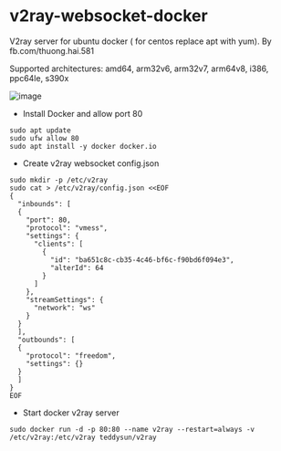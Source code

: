 # v2ray-websocket-docker
V2ray server for ubuntu docker ( for centos replace apt with yum). By fb.com/thuong.hai.581

Supported architectures: amd64, arm32v6, arm32v7, arm64v8, i386, ppc64le, s390x

![image](https://user-images.githubusercontent.com/58414694/146949059-57746722-c849-4eee-8163-f1dd7fef317a.png)


- Install Docker and allow port 80
```console 
sudo apt update
sudo ufw allow 80
sudo apt install -y docker docker.io
```

- Create v2ray websocket config.json
```console
sudo mkdir -p /etc/v2ray
sudo cat > /etc/v2ray/config.json <<EOF
{
  "inbounds": [
  {
    "port": 80,
    "protocol": "vmess",
    "settings": {
      "clients": [
        {
          "id": "ba651c8c-cb35-4c46-bf6c-f90bd6f094e3",
          "alterId": 64
        }
      ]
    },
    "streamSettings": {
      "network": "ws"
    }
  }
  ],
  "outbounds": [
  {
    "protocol": "freedom",
    "settings": {}
  }
  ]
}
EOF
```
- Start docker v2ray server
```console 
sudo docker run -d -p 80:80 --name v2ray --restart=always -v /etc/v2ray:/etc/v2ray teddysun/v2ray
```




